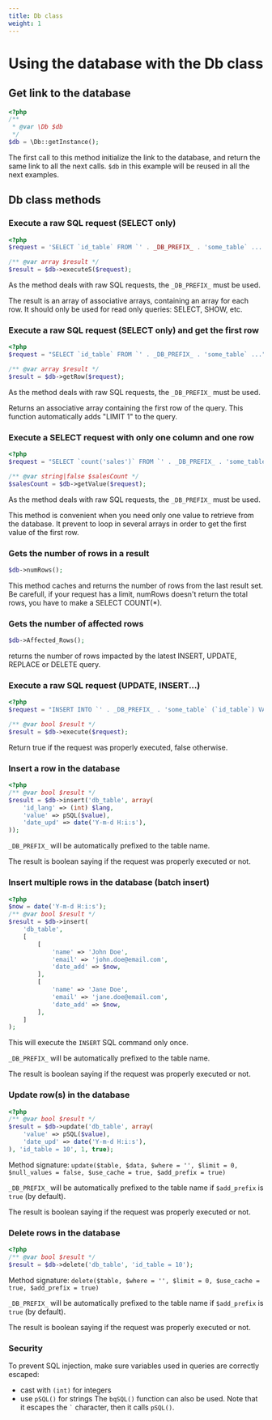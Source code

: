 ```yaml
---
title: Db class
weight: 1
---
```


# Using the database with the Db class

## Get link to the database

```php
<?php
/**
 * @var \Db $db
 */
$db = \Db::getInstance();
```

The first call to this method initialize the link to the database, and return the same link to all the next calls.
`$db` in this example will be reused in all the next examples.

## Db class methods

### Execute a raw SQL request (SELECT only)

```php
<?php
$request = 'SELECT `id_table` FROM `' . _DB_PREFIX_ . 'some_table` ...';

/** @var array $result */
$result = $db->executeS($request);
```

As the method deals with raw SQL requests, the `_DB_PREFIX_` must be used.

The result is an array of associative arrays, containing an array for each row.
It should only be used for read only queries: SELECT, SHOW, etc.

### Execute a raw SQL request (SELECT only) and get the first row

```php
<?php
$request = "SELECT `id_table` FROM `' . _DB_PREFIX_ . 'some_table` ...";

/** @var array $result */
$result = $db->getRow($request);
```

As the method deals with raw SQL requests, the `_DB_PREFIX_` must be used.

Returns an associative array containing the first row of the query.
This function automatically adds "LIMIT 1" to the query.

### Execute a SELECT request with only one column and one row

```php
<?php
$request = "SELECT `count('sales')` FROM `' . _DB_PREFIX_ . 'some_table` ...";

/** @var string|false $salesCount */
$salesCount = $db->getValue($request);
```

As the method deals with raw SQL requests, the `_DB_PREFIX_` must be used.

This method is convenient when you need only one value to retrieve from the database.
It prevent to loop in several arrays in order to get the first value of the first row.

### Gets the number of rows in a result
```php
$db->numRows();
```
This method caches and returns the number of rows from the last result set. 
Be carefull, if your request has a limit, numRows doesn't return the total rows, you have to make a SELECT COUNT(*).

### Gets the number of affected rows
```php
$db->Affected_Rows();
```
returns the number of rows impacted by the latest INSERT, UPDATE, REPLACE or DELETE query.

### Execute a raw SQL request (UPDATE, INSERT...)

```php
<?php
$request = "INSERT INTO `' . _DB_PREFIX_ . 'some_table` (`id_table`) VALUES (10)";

/** @var bool $result */
$result = $db->execute($request);
```

Return true if the request was properly executed, false otherwise.

### Insert a row in the database

```php
<?php
/** @var bool $result */
$result = $db->insert('db_table', array(
    'id_lang' => (int) $lang,
    'value' => pSQL($value),
    'date_upd' => date('Y-m-d H:i:s'),
));
```

`_DB_PREFIX_` will be automatically prefixed to the table name.

The result is boolean saying if the request was properly executed or not.

### Insert multiple rows in the database (batch insert)

```php
<?php
$now = date('Y-m-d H:i:s');
/** @var bool $result */
$result = $db->insert(
    'db_table',
    [
        [
            'name' => 'John Doe',
            'email' => 'john.doe@email.com',
            'date_add' => $now,
        ],
        [
            'name' => 'Jane Doe',
            'email' => 'jane.doe@email.com',
            'date_add' => $now,
        ],
    ]
);
```
This will execute the `INSERT` SQL command only once.

`_DB_PREFIX_` will be automatically prefixed to the table name.

The result is boolean saying if the request was properly executed or not.


### Update row(s) in the database

```php
<?php
/** @var bool $result */
$result = $db->update('db_table', array(
    'value' => pSQL($value),
    'date_upd' => date('Y-m-d H:i:s'),
), 'id_table = 10', 1, true);
```
Method signature: `update($table, $data, $where = '', $limit = 0, $null_values = false, $use_cache = true, $add_prefix = true)`

`_DB_PREFIX_` will be automatically prefixed to the table name if `$add_prefix` is `true` (by default).

The result is boolean saying if the request was properly executed or not.

### Delete rows in the database

```php
<?php
/** @var bool $result */
$result = $db->delete('db_table', 'id_table = 10');
```
Method signature: `delete($table, $where = '', $limit = 0, $use_cache = true, $add_prefix = true)`

`_DB_PREFIX_` will be automatically prefixed to the table name if `$add_prefix` is `true` (by default).

The result is boolean saying if the request was properly executed or not.

### Security

To prevent SQL injection, make sure variables used in queries are correctly escaped: 
 * cast with `(int)` for integers
 * use `pSQL()` for strings
The `bqSQL()` function can also be used. Note that it escapes the ``` ` ``` character, then it calls `pSQL()`.
